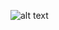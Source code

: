 ![alt text](https://github.com/marinecollet/Blender-modeling/blob/master/Realistic/Desktop/desktop.png)
